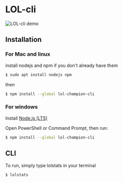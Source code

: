 # LOL-cli

![LOL-cli demo](https://media0.giphy.com/media/v1.Y2lkPTc5MGI3NjExeGppbDl4Nnc0bm8zenVvZndldHh5aDNybG54cG5ueTVnYTBrY210cSZlcD12MV9pbnRlcm5hbF9naWZfYnlfaWQmY3Q9Zw/hnsyD3pduiSSouxhto/giphy.gif)

## Installation

### For Mac and linux

install nodejs and npm if you don't already have them

```bash
$ sudo apt install nodejs npm
```

then

```bash
$ npm install --global lol-champion-cli
```

### For windows

Install [Node.js (LTS)](https://nodejs.org/en)

Open PowerShell or Command Prompt, then run:

```bash
$ npm install --global lol-champion-cli
```

## CLI

To run, simply type lolstats in your terminal

```
$ lolstats
```
